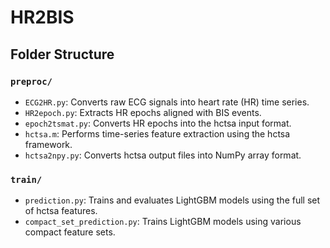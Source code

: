 # HR2BIS

## Folder Structure

### `preproc/`
- `ECG2HR.py`: Converts raw ECG signals into heart rate (HR) time series.
- `HR2epoch.py`: Extracts HR epochs aligned with BIS events.
- `epoch2tsmat.py`: Converts HR epochs into the hctsa input format.
- `hctsa.m`: Performs time-series feature extraction using the hctsa framework.
- `hctsa2npy.py`: Converts hctsa output files into NumPy array format.

### `train/`
- `prediction.py`: Trains and evaluates LightGBM models using the full set of hctsa features.
- `compact_set_prediction.py`: Trains LightGBM models using various compact feature sets.